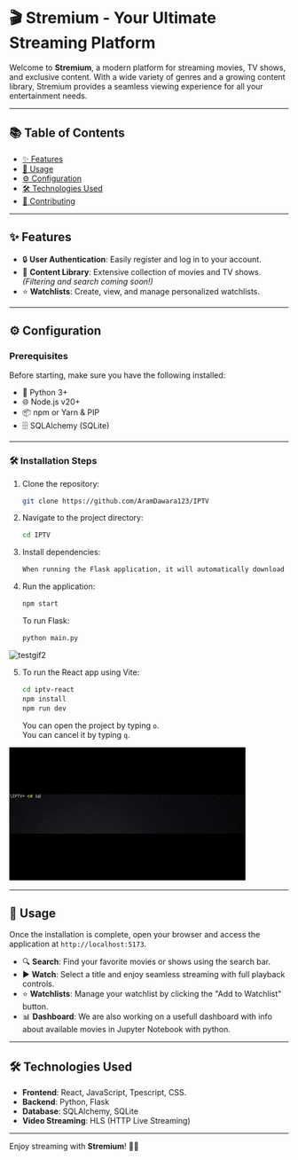# 🎬 **Stremium** - Your Ultimate Streaming Platform

Welcome to **Stremium**, a modern platform for streaming movies, TV shows, and exclusive content. With a wide variety of genres and a growing content library, Stremium provides a seamless viewing experience for all your entertainment needs.

---

## 📚 Table of Contents
- [✨ Features](#-features)
- [🚀 Usage](#-usage)
- [⚙️ Configuration](#-configuration)
- [🛠 Technologies Used](#-technologies-used)
- [🤝 Contributing](#-contributing)

---

## ✨ Features
- 🔒 **User Authentication**: Easily register and log in to your account.
- 🎥 **Content Library**: Extensive collection of movies and TV shows. *(Filtering and search coming soon!)*
- ⭐ **Watchlists**: Create, view, and manage personalized watchlists.

---

## ⚙️ Configuration

### Prerequisites
Before starting, make sure you have the following installed:
- 🐍 Python 3+
- 🌐 Node.js v20+
- 📦 npm or Yarn & PIP
- 🗄 SQLAlchemy (SQLite)

---

### 🛠 Installation Steps
1. Clone the repository:    
    ```bash
    git clone https://github.com/AramDawara123/IPTV
    ```
2. Navigate to the project directory:
    ```bash
    cd IPTV
    ```
3. Install dependencies:
    ```bash
    When running the Flask application, it will automatically download the required dependencies.
    ```
4. Run the application:
    ```bash
    npm start
    ```
    To run Flask:
    ```bash
    python main.py
    ```

![testgif2](https://github.com/AramDawara123/IPTV/blob/main/IPTV-REACT/images/pythongif.gif)

5. To run the React app using Vite:
    ```bash
    cd iptv-react
    npm install
    npm run dev
    ```
    You can open the project by typing `o`.  
    You can cancel it by typing `q`.

![testgif](https://github.com/AramDawara123/IPTV/blob/main/IPTV-REACT/images/gif%20github.gif)

---

## 🚀 Usage

Once the installation is complete, open your browser and access the application at `http://localhost:5173`.

- 🔍 **Search**: Find your favorite movies or shows using the search bar.
- ▶️ **Watch**: Select a title and enjoy seamless streaming with full playback controls.
- ⭐ **Watchlists**: Manage your watchlist by clicking the "Add to Watchlist" button.
- 📊 **Dashboard**: We are also working on a usefull dashboard with info about available movies in Jupyter Notebook with python.
---

## 🛠 Technologies Used
- **Frontend**: React, JavaScript, Tpescript, CSS.
- **Backend**: Python, Flask
- **Database**: SQLAlchemy, SQLite
- **Video Streaming**: HLS (HTTP Live Streaming)

---

Enjoy streaming with **Stremium**! 🎉🍿
